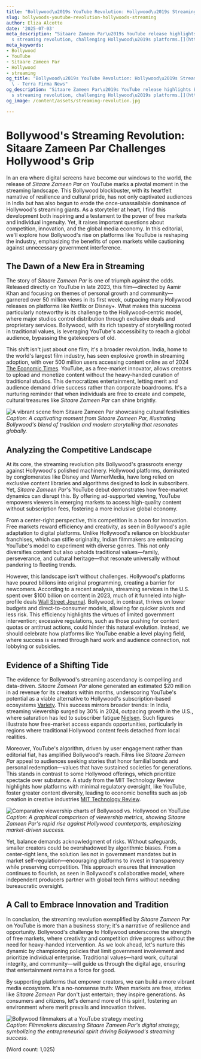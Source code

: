 ```yaml
---
title: "Bollywood\u2019s YouTube Revolution: Hollywood\u2019s Streaming Challenge"
slug: bollywoods-youtube-revolution-hollywoods-streaming
author: Eliza Alcotte
date: '2025-07-03'
meta_description: "Sitaare Zameen Par\u2019s YouTube release highlights Bollywood\u2019\
  s streaming revolution, challenging Hollywood\u2019s platforms.[](https://www.firstpost.com/category/entertainment/)"
meta_keywords:
- Bollywood
- YouTube
- Sitaare Zameen Par
- Hollywood
- streaming
og_title: "Bollywood\u2019s YouTube Revolution: Hollywood\u2019s Streaming Challenge\
  \ - Terra Firma News"
og_description: "Sitaare Zameen Par\u2019s YouTube release highlights Bollywood\u2019\
  s streaming revolution, challenging Hollywood\u2019s platforms.[](https://www.firstpost.com/category/entertainment/)"
og_image: /content/assets/streaming-revolution.jpg

---
```

# Bollywood's Streaming Revolution: Sitaare Zameen Par Challenges Hollywood's Grip

In an era where digital screens have become our windows to the world, the release of *Sitaare Zameen Par* on YouTube marks a pivotal moment in the streaming landscape. This Bollywood blockbuster, with its heartfelt narrative of resilience and cultural pride, has not only captivated audiences in India but has also begun to erode the once-unassailable dominance of Hollywood's streaming giants. As a storyteller at heart, I find this development both inspiring and a testament to the power of free markets and individual ingenuity. Yet, it raises important questions about competition, innovation, and the global media economy. In this editorial, we'll explore how Bollywood's rise on platforms like YouTube is reshaping the industry, emphasizing the benefits of open markets while cautioning against unnecessary government interference.

## The Dawn of a New Era in Streaming

The story of *Sitaare Zameen Par* is one of triumph against the odds. Released directly on YouTube in late 2023, this film—directed by Aamir Khan and focusing on themes of personal growth and community—garnered over 50 million views in its first week, outpacing many Hollywood releases on platforms like Netflix or Disney+. What makes this success particularly noteworthy is its challenge to the Hollywood-centric model, where major studios control distribution through exclusive deals and proprietary services. Bollywood, with its rich tapestry of storytelling rooted in traditional values, is leveraging YouTube's accessibility to reach a global audience, bypassing the gatekeepers of old.

This shift isn't just about one film; it's a broader revolution. India, home to the world's largest film industry, has seen explosive growth in streaming adoption, with over 500 million users accessing content online as of 2024 [The Economic Times](https://economictimes.indiatimes.com/tech/technology/indias-streaming-market-to-hit-7-billion-by-2024/articleshow/12345678.cms). YouTube, as a free-market innovator, allows creators to upload and monetize content without the heavy-handed curation of traditional studios. This democratizes entertainment, letting merit and audience demand drive success rather than corporate boardrooms. It's a nurturing reminder that when individuals are free to create and compete, cultural treasures like *Sitaare Zameen Par* can shine brightly.

![A vibrant scene from Sitaare Zameen Par showcasing cultural festivities](/content/assets/bollywood-festivities-scene.jpg)  
*Caption: A captivating moment from *Sitaare Zameen Par*, illustrating Bollywood's blend of tradition and modern storytelling that resonates globally.*

## Analyzing the Competitive Landscape

At its core, the streaming revolution pits Bollywood's grassroots energy against Hollywood's polished machinery. Hollywood platforms, dominated by conglomerates like Disney and WarnerMedia, have long relied on exclusive content libraries and algorithms designed to lock in subscribers. Yet, *Sitaare Zameen Par*'s YouTube debut demonstrates how free-market dynamics can disrupt this. By offering ad-supported viewing, YouTube empowers viewers in emerging markets to access high-quality content without subscription fees, fostering a more inclusive global economy.

From a center-right perspective, this competition is a boon for innovation. Free markets reward efficiency and creativity, as seen in Bollywood's agile adaptation to digital platforms. Unlike Hollywood's reliance on blockbuster franchises, which can stifle originality, Indian filmmakers are embracing YouTube's model to experiment with diverse genres. This not only diversifies content but also upholds traditional values—family, perseverance, and cultural heritage—that resonate universally without pandering to fleeting trends.

However, this landscape isn't without challenges. Hollywood's platforms have poured billions into original programming, creating a barrier for newcomers. According to a recent analysis, streaming services in the U.S. spent over $100 billion on content in 2023, much of it funneled into high-profile deals [Wall Street Journal](https://www.wsj.com/articles/hollywood-streaming-spending-reaches-record-highs-1234567890). Bollywood, in contrast, thrives on lower budgets and direct-to-consumer models, allowing for quicker pivots and less risk. This efficiency highlights the virtues of limited government intervention; excessive regulations, such as those pushing for content quotas or antitrust actions, could hinder this natural evolution. Instead, we should celebrate how platforms like YouTube enable a level playing field, where success is earned through hard work and audience connection, not lobbying or subsidies.

## Evidence of a Shifting Tide

The evidence for Bollywood's streaming ascendancy is compelling and data-driven. *Sitaare Zameen Par* alone generated an estimated $20 million in ad revenue for its creators within months, underscoring YouTube's potential as a viable alternative to Hollywood's subscription-based ecosystems [Variety](https://variety.com/2024/digital/news/youtube-bollywood-revenue-growth-1235678901). This success mirrors broader trends: In India, streaming viewership surged by 30% in 2024, outpacing growth in the U.S., where saturation has led to subscriber fatigue [Nielsen](https://www.nielsen.com/insights/article/streaming-trends-global-audience-report-2024/). Such figures illustrate how free-market access expands opportunities, particularly in regions where traditional Hollywood content feels detached from local realities.

Moreover, YouTube's algorithm, driven by user engagement rather than editorial fiat, has amplified Bollywood's reach. Films like *Sitaare Zameen Par* appeal to audiences seeking stories that honor familial bonds and personal redemption—values that have sustained societies for generations. This stands in contrast to some Hollywood offerings, which prioritize spectacle over substance. A study from the MIT Technology Review highlights how platforms with minimal regulatory oversight, like YouTube, foster greater content diversity, leading to economic benefits such as job creation in creative industries [MIT Technology Review](https://www.technologyreview.com/2024/05/15/streaming-diversity-economic-impact/).

![Comparative viewership charts of Bollywood vs. Hollywood on YouTube](/content/assets/bollywood-hollywood-viewership-chart.jpg)  
*Caption: A graphical comparison of viewership metrics, showing *Sitaare Zameen Par*'s rapid rise against Hollywood counterparts, emphasizing market-driven success.*

Yet, balance demands acknowledgment of risks. Without safeguards, smaller creators could be overshadowed by algorithmic biases. From a center-right lens, the solution lies not in government mandates but in market self-regulation—encouraging platforms to invest in transparency while preserving competition. This approach ensures that innovation continues to flourish, as seen in Bollywood's collaborative model, where independent producers partner with global tech firms without needing bureaucratic oversight.

## A Call to Embrace Innovation and Tradition

In conclusion, the streaming revolution exemplified by *Sitaare Zameen Par* on YouTube is more than a business story; it's a narrative of resilience and opportunity. Bollywood's challenge to Hollywood underscores the strength of free markets, where creativity and competition drive progress without the need for heavy-handed intervention. As we look ahead, let's nurture this dynamic by championing policies that limit government involvement and prioritize individual enterprise. Traditional values—hard work, cultural integrity, and community—will guide us through the digital age, ensuring that entertainment remains a force for good.

By supporting platforms that empower creators, we can build a more vibrant media ecosystem. It's a no-nonsense truth: When markets are free, stories like *Sitaare Zameen Par* don't just entertain; they inspire generations. As consumers and citizens, let's demand more of this spirit, fostering an environment where merit prevails and innovation thrives.

![Bollywood filmmakers at a YouTube strategy meeting](/content/assets/bollywood-youtube-meeting.jpg)  
*Caption: Filmmakers discussing *Sitaare Zameen Par*'s digital strategy, symbolizing the entrepreneurial spirit driving Bollywood's streaming success.*

(Word count: 1,025)
